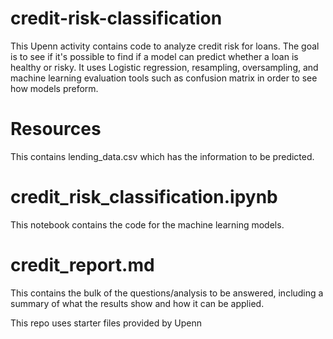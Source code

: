 # credit-risk-classification
This Upenn activity contains code to analyze credit risk for loans. The goal is to see if it's possible to find if a model can predict whether a loan is healthy or risky. It uses Logistic regression, resampling, oversampling, and machine learning evaluation tools such as confusion matrix in order to see how models preform. 

# Resources
This contains lending_data.csv which has the information to be predicted.

# credit_risk_classification.ipynb
This notebook contains the code for the machine learning models.

# credit_report.md
This contains the bulk of the questions/analysis to be answered, including a summary of what the results show and how it can be applied. 

This repo uses starter files provided by Upenn